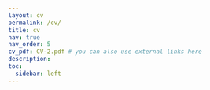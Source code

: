 ```yaml
---
layout: cv
permalink: /cv/
title: cv
nav: true
nav_order: 5
cv_pdf: CV-2.pdf # you can also use external links here
description:
toc:
  sidebar: left
---
```

